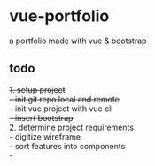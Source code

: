 # vue-portfolio
a portfolio made with vue &amp; bootstrap 

## todo 

~~1. setup project~~  
    ~~- init git repo local and remote~~  
    ~~- init vue project with vue cli~~  
    ~~- insert bootstrap~~  
2. determine project requirements  
    - digitize wireframe  
    - sort features into components  
    -   